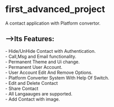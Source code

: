 # first_advanced_project

A contact application with Platform convertor.<br>
<h2>-->Its Features:</h2>
     - Hide/UnHide Contact with Authentication.<br>
     - Call,Msg and Email functionality.<br>
     - Permanent Theme and Ui change.<br>
     - Permanent User Account.<br>
     - User Account Edit And Remove Options.<br>
     - Platform Converter System With Help Of Switch.<br>
     - Edit and Delete Contact<br>
     - Share Contact<br>
     - All Langaauges are supported.<br>
     - Add Contact with image.<br>
     
